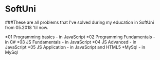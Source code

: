 # SoftUni
###These are all problems that I've solved during my education in SoftUni from 05.2018 'til now.

*01 Programming basics - in JavaScript
*02 Programming Fundamentals - in C#
*03 JS Fundamentals - in JavaScript
*04 JS Advanced - in JavaScript
*05 JS Application - in JavaScript and HTML5
*MySql - in MySql

